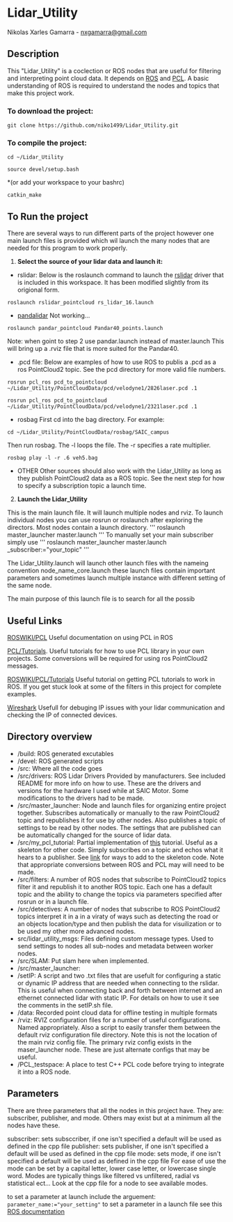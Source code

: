 # Lidar_Utility
Nikolas Xarles Gamarra - nxgamarra@gmail.com

## Description 
This "Lidar_Utility" is a coclection or ROS nodes that are useful for filtering and interpreting point cloud data. It depends on [ROS](http://wiki.ros.org/) and [PCL](http://pointclouds.org/documentation/). A basic understanding of ROS is required to understand the nodes and topics that make this project work. 

### To download the project:
```
git clone https://github.com/niko1499/Lidar_Utility.git
```
### To compile the project:
```
cd ~/Lidar_Utility
```
```
source devel/setup.bash 
```
*(or add your workspace to your bashrc)
```
catkin_make
```

## To Run the project
There are several ways to run different parts of the project however one main launch files is provided which wil launch the many nodes that are needed for this program to work properly. 

1. **Select the source of your lidar data and launch it:**

- rslidar: Below is the roslaunch command to launch the [rslidar](http://www.robosense.ai/) driver that is included in this workspace. It has been modified slightly from its origional form. 
```
roslaunch rslidar_pointcloud rs_lidar_16.launch
```
- [pandalidar](https://github.com/HesaiTechnology/HesaiLidar-ros) Not working...
```
roslaunch pandar_pointcloud Pandar40_points.launch
```
Note: when goint to step 2 use pandar.launch instead of master.launch
This will bring up a .rviz file that is more suited for the Pandar40.
- .pcd file: Below are examples of how to use ROS to publis a .pcd as a ros PointCloud2 topic. See the pcd directory for more valid file numbers. 

```
rosrun pcl_ros pcd_to_pointcloud ~/Lidar_Utility/PointCloudData/pcd/velodyne1/2826laser.pcd .1
```
```
rosrun pcl_ros pcd_to_pointcloud ~/Lidar_Utility/PointCloudData/pcd/velodyne1/2321laser.pcd .1
```
- rosbag
First cd into the bag directory. For example:
```
cd ~/Lidar_Utility/PointCloudData/rosbag/SAIC_campus
```
Then run rosbag. The -l loops the file. The -r specifies a rate multiplier. 
```
rosbag play -l -r .6 veh5.bag
```
- OTHER
Other sources should also work with the Lidar_Utility as long as they publish PointCloud2
data as a ROS topic. See the next step for how to specify a subscription topic a launch time. 

2. **Launch the Lidar_Utility**	

This is the main launch file. It will launch multiple nodes and rviz. To launch individual nodes you can use rosrun or roslaunch after exploring the directors. Most nodes contain a launch directory.
'''
roslaunch master_launcher master.launch
'''
To manually set your main subscriber simply use
'''
roslaunch master_launcher master.launch _subscriber:="your_topic"
'''

The Lidar_Utility.launch will launch other launch files with the nameing convention node_name_core.launch these launch files contain important parameters and sometimes launch multiple instance with different setting of the same node. 

The main purpose of this launch file is to search for all the possib

## Useful Links
[ROSWIKI/PCL](wiki.ros.org/pcl_ros#pcd_to_pointcloud) Useful documentation on using PCL in ROS

[PCL/Tutorials](http://pointclouds.org/documentation/tutorials/). Useful tutorials for how to use PCL library in your own projects. Some conversions will be required for using ros PointCloud2 messages. 

[ROSWIKI/PCL/Tutorials](http://wiki.ros.org/pcl/Tutorials) Useful tutorial on getting PCL tutorials to work in ROS. If you get stuck look at some of the filters in this project for complete examples.
 
[Wireshark](https://www.wireshark.org/) Usefull for debuging IP issues with your lidar communication and checking the IP of connected devices. 

## Directory overview
- /build: 
ROS generated excutables
- /devel: 
ROS generated scripts
- /src: 
Where all the code goes
- 	/src/drivers: 
ROS Lidar Drivers Provided by manufacturers. See included README for more info on how to use. These are the drivers and versions for the hardware I used while at SAIC Motor. Some modifications to the drivers had to be made. 
- 	/src/master_launcher: 
Node and launch files for organizing entire project together. Subscribes automatically or manually to the raw PointCloud2 topic and republishes it for use by other nodes. Also publishes a topic of settings to be read by other nodes. The settings that are published can be automatically changed for the source of lidar data. 
-	/src/my_pcl_tutorial: 
Partial implementation of [this](http://wiki.ros.org/pcl/Tutorials) tutorial. Useful as a skeleton for other code. Simply subscribes on a topic and echos what it hears to a publisher. See [link](http://www.pointclouds.org/documentation/tutorials/) for ways to add to the skeleton code. Note that appropriate conversions between ROS and PCL may will need to be made. 
-	/src/filters: 
A number of ROS nodes that subscribe to PointCloud2 topics filter it and republish it to another ROS topic. Each one has a default topic and the ability to change the topics via parameters specified after rosrun or in a launch file.
-	/src/detectives: 
A number of nodes that subscribe to ROS PointCloud2 topics interpret it in a in a viraty of ways such as detecting the road or an objects location/type and then publish the data for visuilization or to be used my other more advanced nodes.
- 	src/lidar_utility_msgs:
Files defining custom message types. Used to send settings to nodes all sub-nodes and metadata between worker nodes. 
-	/src/SLAM: 
Put slam here when implemented.
-	/src/master_launcher: 
- /setIP: 
A script and two .txt files that are usefult for configuring a static or dynamic IP address that are needed when connecting to the rslidar. This is useful when connecting back and forth between internet and an ethernet connected lidar with static IP. For details on how to use it see the comments in the setIP.sh file.
- /data:
Recorded point cloud data for offline testing in multiple formats
- /rviz: 
RVIZ configuration files for a number of useful configurations. Named appropriately. Also a script to easily transfer them between the default rviz configuration file directory. Note this is not the location of the main rviz config file. The primary rviz config exists in the maser_launcher node. These are just alternate configs that may be useful. 
- /PCL_testspace: A place to test C++ PCL code before trying to integrate it into a ROS node. 

## Parameters
There are three parameters that all the nodes in this project have. They are: subscriber, publisher, and mode. Others may exist but at a minimum all the nodes have these.

subscriber: sets subsccriber, if one isn't specified a default will be used as defined in the cpp file
publisher: sets publisher, if one isn't specified a default will be used as defined in the cpp file
mode: sets mode, if one isn't specified a default will be used as defined in the cpp file
For ease of use the mode can be set by a capital letter, lower case letter, or lowercase single word.
Modes are typically things like filtered vs unfiltered, radial vs statistical ect... Look at the cpp file for a node to see available modes. 

to set a parameter at launch include the arguement: ```parameter_name:="your_setting"```
to set a parameter in a launch file see this [ROS documentation]()






